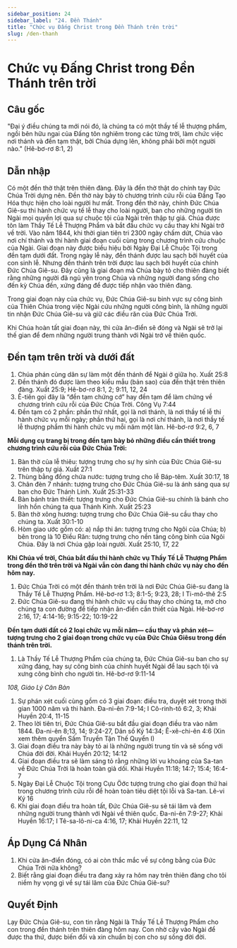 ```yaml
---
sidebar_position: 24
sidebar_label: "24. Đền Thánh"
title: "Chức vụ Đấng Christ trong Đền Thánh trên trời"
slug: /den-thanh
---
```


Chức vụ Đấng Christ trong Đền Thánh trên trời
====

## Câu gốc

"Đại ý điều chúng ta mới nói đó, là chúng ta có một thầy tế lễ thượng phẩm, ngồi bên hữu ngai của Đấng tôn nghiêm trong các từng trời, làm chức việc nơi thánh và đền tạm thật, bởi Chúa dựng lên, không phải bởi một người nào." (Hê-bơ-rơ 8:1, 2)

## Dẫn nhập

Có một đền thờ thật trên thiên đàng. Đây là đền thờ thật do chính tay Đức Chúa Trời dựng nên. Đền thờ này bày tỏ chương trình cứu rỗi của Đấng Tạo Hóa thực hiện cho loài người hư mất. Trong đền thờ này, chính Đức Chúa Giê-su thi hành chức vụ tế lễ thay cho loài người, ban cho những người tin Ngài mọi quyền lợi qua sự chuộc tội của Ngài trên thập tự giá. Chúa được tôn làm Thầy Tế Lễ Thượng Phẩm và bắt đầu chức vụ cầu thay khi Ngài trở về trời. Vào năm 1844, khi thời gian tiên tri 2300 ngày chấm dứt, Chúa vào nơi chí thánh và thi hành giai đoạn cuối cùng trong chương trình cứu chuộc của Ngài. Giai đoạn này được biểu hiệu bởi Ngày Đại Lễ Chuộc Tội trong đền tạm dưới đất. Trong ngày lễ này, đền thánh được lau sạch bởi huyết của con sinh lễ. Nhưng đền thánh trên trời được lau sạch bởi huyết của chính Đức Chúa Giê-su. Đây cũng là giai đoạn mà Chúa bày tỏ cho thiên đàng biết rằng những người đã ngủ yên trong Chúa và những người đang sống cho đến kỳ Chúa đến, xứng đáng để được tiếp nhận vào thiên đàng.

Trong giai đoạn này của chức vụ, Đức Chúa Giê-su binh vực sự công bình của Thiên Chúa trong việc Ngài cứu những người công bình, là những người tin nhận Đức Chúa Giê-su và giữ các điều răn của Đức Chúa Trời.

Khi Chúa hoàn tất giai đoạn này, thì cửa ân-điển sẽ đóng và Ngài sẽ trở lại thế gian để đem những người trung thành với Ngài trở về thiên quốc.

## Đền tạm trên trời và dưới đất

1. Chúa phán cùng dân sự làm một đền thánh để Ngài ở giữa họ. Xuất 25:8
2. Đền thánh đó được làm theo kiểu mẫu (bản sao) của đền thật trên thiên đàng. Xuất 25:9; Hê-bơ-rơ 8:1, 2; 9:11, 12, 24
3. Ê-tiên gọi đây là “đền tạm chứng cớ” hay đền tạm để làm chứng về chương trình cứu rỗi của Đức Chúa Trời. Công Vụ 7:44
4. Đền tạm có 2 phần: phần thứ nhất, gọi là nơi thánh, là nơi thầy tế lễ thi hành chức vụ mỗi ngày; phần thứ hai, gọi là nơi chí thánh, là nơi thầy tế lễ thượng phẩm thi hành chức vụ mỗi năm một làn. Hê-bơ-rơ 9:2, 6, 7

**Mỗi dụng cụ trang bị trong đền tạm bày bỏ những điều cần thiết trong chương trình cứu rỗi của Đức Chúa Trời:**

1. Bàn thờ của lễ thiêu: tượng trưng cho sự hy sinh của Đức Chúa Giê-su trên thập tự giá. Xuất 27:1
2. Thùng bằng đồng chứa nước: tượng trưng cho lễ Báp-têm. Xuất 30:17, 18
3. Chân đèn 7 nhánh: tượng trưng cho Đức Chúa Giê-su là ánh sáng qua sự ban cho Đức Thánh Linh. Xuất 25:31-33
4. Bàn bánh tràn thiết: tượng trưng cho Đức Chúa Giê-su chính là bánh cho linh hồn chúng ta qua Thánh Kinh. Xuất 25:23
5. Bàn thờ xông hương: tượng trưng cho Đức Chúa Giê-su cầu thay cho chúng ta. Xuất 30:1-10
6. Hòm giao ước gồm có: a) nắp thi ân: tượng trưng cho Ngôi của Chúa; b) bên trong là 10 Điều Răn: tượng trưng cho nền tảng công bình của Ngôi Chúa. Đây là nơi Chúa gặp loài người. Xuất 25:10, 17, 22

**Khi Chúa về trời, Chúa bắt đầu thi hành chức vụ Thầy Tế Lễ Thượng Phẩm trong đền thờ trên trời và Ngài vẫn còn đang thi hành chức vụ này cho đến hôm nay.**

1. Đức Chúa Trời có một đền thánh trên trời là nơi Đức Chúa Giê-su đang là Thầy Tế Lễ Thượng Phẩm. Hê-bơ-rơ 1:3; 8:1-5; 9:23, 28; I Ti-mô-thê 2:5
2. Đức Chúa Giê-su đang thi hành chức vụ cầu thay cho chúng ta, mở cho chúng ta con đường để tiếp nhận ân-điển cần thiết của Ngài. Hê-bơ-rơ 2:16, 17; 4:14-16; 9:15-22; 10:19-22

**Đền tạm dưới đất có 2 loại chức vụ mỗi năm— cầu thay và phán xét— tượng trưng cho 2 giai đoạn trong chức vụ của Đức Chúa Giêsu trong đền thánh trên trời.**

1. Là Thầy Tế Lễ Thượng Phẩm của chúng ta, Đức Chúa Giê-su ban cho sự xứng đáng, hay sự công bình của chính huyết Ngài để lau sạch tội và xưng công bình cho người tin. Hê-bơ-rơ 9:11-14

*108, Giáo Lý Căn Bản*

1. Sự phán xét cuối cùng gồm có 3 giai đoạn: điều tra, duyệt xét trong thời gian 1000 năm và thi hành. Đa-ni-ên 7:9-14; I Cô-rinh-tô 6:2, 3; Khải Huyền 20:4, 11-15
2. Theo lời tiên tri, Đức Chúa Giê-su bắt đầu giai đoạn điều tra vào năm 1844. Đa-ni-ên 8;13, 14; 9:24-27, Dân số Ký 14:34; Ê-xê-chi-ên 4:6 (Xin xem thêm quyển Sấm Truyền Tận Thế Quyển I)
3. Giai đoạn điều tra này bày tỏ ai là những người trung tín và sẽ sống với Chúa đời đời. Khải Huyền 20:12; 14:12
4. Giai đoạn điều tra sẽ làm sáng tỏ rằng những lời vu khoáng của Sa-tan về Đức Chúa Trời là hoàn toàn giả dối. Khải Huyền 11:18; 14:7; 15:4; 16:4-7
5. Ngày Đại Lễ Chuộc Tội trong Cựu Öớc tượng trưng cho giai đoạn thứ hai trong chương trình cứu rỗi để hoàn toàn tiêu diệt tội lỗi và Sa-tan. Lê-vi Ký 16
6. Khi giai đoạn điều tra hoàn tất, Đức Chúa Giê-su sẽ tái lâm và đem những người trung thành với Ngài về thiên quốc. Đa-ni-ên 7:9-27; Khải Huyền 16:17; I Tê-sa-lô-ni-ca 4:16, 17; Khải Huyền 22:11, 12

## Áp Dụng Cá Nhân

1. Khi cửa ân-điển đóng, có ai còn thắc mắc về sự công bằng của Đức Chúa Trời nữa không?
2. Biết rằng giai đoạn điều tra đang xảy ra hôm nay trên thiên đàng cho tôi niềm hy vọng gì về sự tái lâm của Đức Chúa Giê-su?

## Quyết Định

Lạy Đức Chúa Giê-su, con tin rằng Ngài là Thầy Tế Lễ Thượng Phẩm cho con trong đền thánh trên thiên đàng hôm nay. Con nhờ cậy vào Ngài để được tha thứ, được biến đổi và xin chuẩn bị con cho sự sống đời đời.

